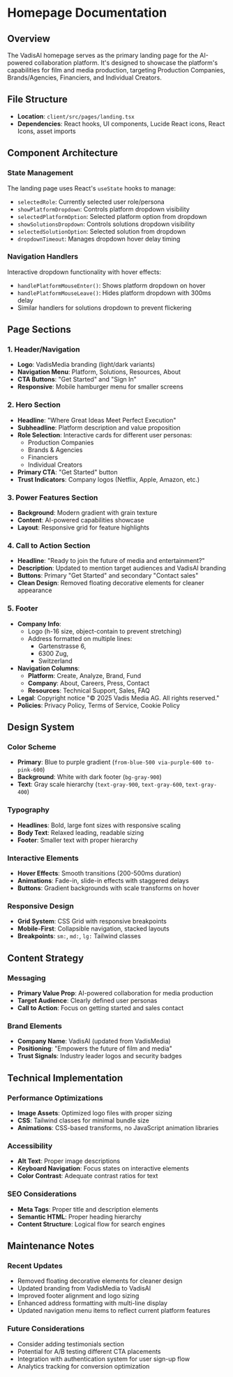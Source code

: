 # Homepage Documentation

## Overview
The VadisAI homepage serves as the primary landing page for the AI-powered collaboration platform. It's designed to showcase the platform's capabilities for film and media production, targeting Production Companies, Brands/Agencies, Financiers, and Individual Creators.

## File Structure
- **Location**: `client/src/pages/landing.tsx`
- **Dependencies**: React hooks, UI components, Lucide React icons, React Icons, asset imports

## Component Architecture

### State Management
The landing page uses React's `useState` hooks to manage:
- `selectedRole`: Currently selected user role/persona
- `showPlatformDropdown`: Controls platform dropdown visibility
- `selectedPlatformOption`: Selected platform option from dropdown
- `showSolutionsDropdown`: Controls solutions dropdown visibility  
- `selectedSolutionOption`: Selected solution from dropdown
- `dropdownTimeout`: Manages dropdown hover delay timing

### Navigation Handlers
Interactive dropdown functionality with hover effects:
- `handlePlatformMouseEnter()`: Shows platform dropdown on hover
- `handlePlatformMouseLeave()`: Hides platform dropdown with 300ms delay
- Similar handlers for solutions dropdown to prevent flickering

## Page Sections

### 1. Header/Navigation
- **Logo**: VadisMedia branding (light/dark variants)
- **Navigation Menu**: Platform, Solutions, Resources, About
- **CTA Buttons**: "Get Started" and "Sign In"
- **Responsive**: Mobile hamburger menu for smaller screens

### 2. Hero Section
- **Headline**: "Where Great Ideas Meet Perfect Execution"
- **Subheadline**: Platform description and value proposition
- **Role Selection**: Interactive cards for different user personas:
  - Production Companies
  - Brands & Agencies  
  - Financiers
  - Individual Creators
- **Primary CTA**: "Get Started" button
- **Trust Indicators**: Company logos (Netflix, Apple, Amazon, etc.)

### 3. Power Features Section
- **Background**: Modern gradient with grain texture
- **Content**: AI-powered capabilities showcase
- **Layout**: Responsive grid for feature highlights

### 4. Call to Action Section
- **Headline**: "Ready to join the future of media and entertainment?"
- **Description**: Updated to mention target audiences and VadisAI branding
- **Buttons**: Primary "Get Started" and secondary "Contact sales"
- **Clean Design**: Removed floating decorative elements for cleaner appearance

### 5. Footer
- **Company Info**: 
  - Logo (h-16 size, object-contain to prevent stretching)
  - Address formatted on multiple lines:
    - Gartenstrasse 6,
    - 6300 Zug,
    - Switzerland
- **Navigation Columns**:
  - **Platform**: Create, Analyze, Brand, Fund
  - **Company**: About, Careers, Press, Contact
  - **Resources**: Technical Support, Sales, FAQ
- **Legal**: Copyright notice "© 2025 Vadis Media AG. All rights reserved."
- **Policies**: Privacy Policy, Terms of Service, Cookie Policy

## Design System

### Color Scheme
- **Primary**: Blue to purple gradient (`from-blue-500 via-purple-600 to-pink-600`)
- **Background**: White with dark footer (`bg-gray-900`)
- **Text**: Gray scale hierarchy (`text-gray-900`, `text-gray-600`, `text-gray-400`)

### Typography
- **Headlines**: Bold, large font sizes with responsive scaling
- **Body Text**: Relaxed leading, readable sizing
- **Footer**: Smaller text with proper hierarchy

### Interactive Elements
- **Hover Effects**: Smooth transitions (200-500ms duration)
- **Animations**: Fade-in, slide-in effects with staggered delays
- **Buttons**: Gradient backgrounds with scale transforms on hover

### Responsive Design
- **Grid System**: CSS Grid with responsive breakpoints
- **Mobile-First**: Collapsible navigation, stacked layouts
- **Breakpoints**: `sm:`, `md:`, `lg:` Tailwind classes

## Content Strategy

### Messaging
- **Primary Value Prop**: AI-powered collaboration for media production
- **Target Audience**: Clearly defined user personas
- **Call to Action**: Focus on getting started and sales contact

### Brand Elements
- **Company Name**: VadisAI (updated from VadisMedia)
- **Positioning**: "Empowers the future of film and media"
- **Trust Signals**: Industry leader logos and security badges

## Technical Implementation

### Performance Optimizations
- **Image Assets**: Optimized logo files with proper sizing
- **CSS**: Tailwind classes for minimal bundle size
- **Animations**: CSS-based transforms, no JavaScript animation libraries

### Accessibility
- **Alt Text**: Proper image descriptions
- **Keyboard Navigation**: Focus states on interactive elements
- **Color Contrast**: Adequate contrast ratios for text

### SEO Considerations
- **Meta Tags**: Proper title and description elements
- **Semantic HTML**: Proper heading hierarchy
- **Content Structure**: Logical flow for search engines

## Maintenance Notes

### Recent Updates
- Removed floating decorative elements for cleaner design
- Updated branding from VadisMedia to VadisAI
- Improved footer alignment and logo sizing
- Enhanced address formatting with multi-line display
- Updated navigation menu items to reflect current platform features

### Future Considerations
- Consider adding testimonials section
- Potential for A/B testing different CTA placements
- Integration with authentication system for user sign-up flow
- Analytics tracking for conversion optimization